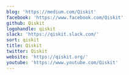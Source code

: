 ```yaml
---
blog: 'https://medium.com/Qiskit'
facebook: 'https://www.facebook.com/Qiskit'
github: Qiskit
logohandle: qiskit
slack: 'https://qiskit.slack.com/'
sort: qiskit
title: Qiskit
twitter: Qiskit
website: 'https://qiskit.org/'
youtube: 'https://www.youtube.com/Qiskit'
---
```

